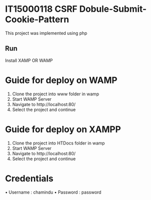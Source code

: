 # IT15000118 CSRF Dobule-Submit-Cookie-Pattern

This project was implemented using php

## Run
Install XAMP OR WAMP

# Guide for deploy on WAMP
1. Clone the project into www folder in wamp
2. Start WAMP Server
3. Navigate to http://localhost:80/
4. Select the project and continue

# Guide for deploy on XAMPP
1. Clone the project into HTDocs folder in wamp
2. Start WAMP Server
3. Navigate to http://localhost:80/
4. Select the project and continue

# Credentials
• Username : chamindu
• Password : password
